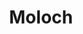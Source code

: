 ---
codehost: https://github.com/https://github.com/aol/moloch
logohandle: moloch
sort: moloch
title: Moloch
website: https://molo.ch/
---